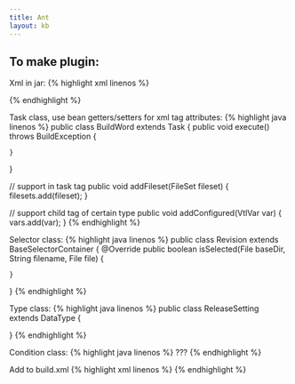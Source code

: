 ```yaml
---
title: Ant
layout: kb
---
```


To make plugin:
--------------

Xml in jar:
{% highlight xml linenos %}
<?xml version="1.0"?>
<antlib>
  <!-- Tasks -->
  <taskdef name="rcmExport" classname="com.actimize.cdev.ant.tasks.RcmExport" />
  <taskdef name="copyFromSvn" classname="com.actimize.cdev.ant.tasks.CopyFromSvn" />
  <!--taskdef name="buildWord" classname="com.actimize.cdev.ant.tasks.BuildWord" /-->
  <taskdef name="vtlVar" classname="com.actimize.cdev.ant.tasks.VtlVar" />
  <taskdef name="vtlParse" classname="com.actimize.cdev.ant.tasks.VtlParse" />
  <taskdef name="cmiScripts" classname="com.actimize.cdev.ant.tasks.CmiScripts" />

  <!-- Types -->
  <typedef name="releaseSetting" classname="com.actimize.cdev.ant.types.ReleaseSetting" />
  
  <!-- Selectors -->
  <typedef name="revision" classname="com.actimize.cdev.ant.selectors.Revision" />
  
  <!-- Conditions -->

</antlib>
{% endhighlight %}

Task class, use bean getters/setters for xml tag attributes:
{% highlight java linenos %}
public class BuildWord extends Task {
	public void execute() throws BuildException {

	}
}

// support <fileset> in task tag
public void addFileset(FileSet fileset) {
	filesets.add(fileset);
}

// support child tag of certain type
public void addConfigured(VtlVar var) {
	vars.add(var);
}
{% endhighlight %}

Selector class:
{% highlight java linenos %}
public class Revision extends BaseSelectorContainer {
	@Override
	public boolean isSelected(File baseDir, String filename, File file) {

	}
}
{% endhighlight %}

Type class:
{% highlight java linenos %}
public class ReleaseSetting extends DataType {

}
{% endhighlight %}

Condition class:
{% highlight java linenos %}
???
{% endhighlight %}

Add to build.xml
{% highlight xml linenos %}
<path id="cdevant.classpath">
	<fileset dir="target">
		<include name="*.jar" />
	</fileset>
</path>
<typedef resource="cdev/ant/cdevant.xml" classpathref="cdevant.classpath"/>
{% endhighlight %}
